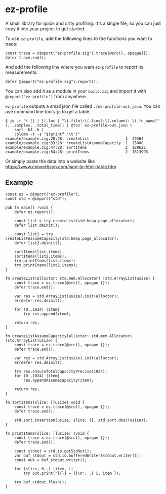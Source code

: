 <!---
README.md is autogenerated. Please edit example/README.md.template instead.
-->
# ez-profile

A small library for quick and dirty profiling. It's a single file, so you can just copy it into
your project to get started.

To use `ez-profile`, add the following lines to the functions you want to trace:
```zig
const trace = @import("ez-profile.zig").trace(@src(), opaque{});
defer trace.end();
```

And add the following line where you want `ez-profile` to report its measurements:
```zig
defer @import("ez-profile.zig").report();
```

You can also add it as a module in your `build.zig` and import it with `@import("ez-profile")` from
anywhere.

`ez-profile` outputs a small json file called `./ez-profile-out.json`. You can use command line
tools `jq` to get a table:

```
$ jq -r '(.[] | [(.loc | "\(.file):\(.line):\(.column): \(.fn_name)" ), .samples, .total_time]) | @tsv' ez-profile-out.json |
    sort -k3 -h |
    column -t -s "$(printf '\t')"
example/example.zig:20:28: createList                1  49464
example/example.zig:33:28: createListAssumeCapacity  1  15008
example/example.zig:47:28: sortItems                 2  180622
example/example.zig:54:28: printItems                2  1613993
```

Or simply paste the data into a website like https://www.convertjson.com/json-to-html-table.htm

## Example

```zig
const ez = @import("ez-profile");
const std = @import("std");

pub fn main() !void {
    defer ez.report();

    const list = try createList(std.heap.page_allocator);
    defer list.deinit();

    const list2 = try createListAssumeCapacity(std.heap.page_allocator);
    defer list2.deinit();

    sortItems(list.items);
    sortItems(list2.items);
    try printItems(list.items);
    try printItems(list2.items);
}

fn createList(alloctor: std.mem.Allocator) !std.ArrayList(usize) {
    const trace = ez.trace(@src(), opaque {});
    defer trace.end();

    var res = std.ArrayList(usize).init(alloctor);
    errdefer res.deinit();

    for (0..1024) |item|
        try res.append(item);

    return res;
}

fn createListAssumeCapacity(alloctor: std.mem.Allocator) !std.ArrayList(usize) {
    const trace = ez.trace(@src(), opaque {});
    defer trace.end();

    var res = std.ArrayList(usize).init(alloctor);
    errdefer res.deinit();

    try res.ensureTotalCapacityPrecise(1024);
    for (0..1024) |item|
        res.appendAssumeCapacity(item);

    return res;
}

fn sortItems(slice: []usize) void {
    const trace = ez.trace(@src(), opaque {});
    defer trace.end();

    std.sort.insertion(usize, slice, {}, std.sort.desc(usize));
}

fn printItems(slice: []usize) !void {
    const trace = ez.trace(@src(), opaque {});
    defer trace.end();

    const stdout = std.io.getStdOut();
    var buf_stdout = std.io.bufferedWriter(stdout.writer());
    const out = buf_stdout.writer();

    for (slice, 0..) |item, i|
        try out.print("[{}] = {}\n", .{ i, item });

    try buf_stdout.flush();
}

```

